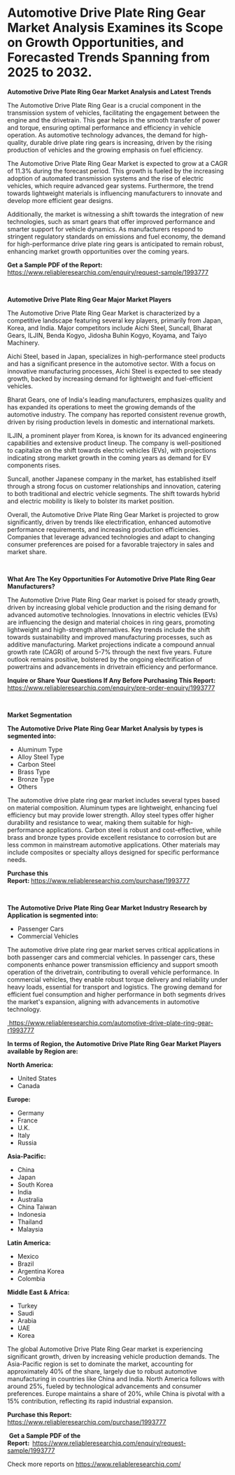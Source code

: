 <p><h1>Automotive Drive Plate Ring Gear Market Analysis Examines its Scope on Growth Opportunities, and Forecasted Trends Spanning from 2025 to 2032.</h1></p><p><strong>Automotive Drive Plate Ring Gear Market Analysis and Latest Trends</strong></p>
<p><p>The Automotive Drive Plate Ring Gear is a crucial component in the transmission system of vehicles, facilitating the engagement between the engine and the drivetrain. This gear helps in the smooth transfer of power and torque, ensuring optimal performance and efficiency in vehicle operation. As automotive technology advances, the demand for high-quality, durable drive plate ring gears is increasing, driven by the rising production of vehicles and the growing emphasis on fuel efficiency.</p><p>The Automotive Drive Plate Ring Gear Market is expected to grow at a CAGR of 11.3% during the forecast period. This growth is fueled by the increasing adoption of automated transmission systems and the rise of electric vehicles, which require advanced gear systems. Furthermore, the trend towards lightweight materials is influencing manufacturers to innovate and develop more efficient gear designs. </p><p>Additionally, the market is witnessing a shift towards the integration of new technologies, such as smart gears that offer improved performance and smarter support for vehicle dynamics. As manufacturers respond to stringent regulatory standards on emissions and fuel economy, the demand for high-performance drive plate ring gears is anticipated to remain robust, enhancing market growth opportunities over the coming years.</p></p>
<p><strong>Get a Sample PDF of the Report:&nbsp;</strong> <a href="https://www.reliableresearchiq.com/enquiry/request-sample/1993777?utm_campaign=1121&utm_medium=2&utm_source=Github&utm_content=ia&utm_term=15012025&utm_id=automotive-drive-plate-ring-gear">https://www.reliableresearchiq.com/enquiry/request-sample/1993777</a></p>
<p>&nbsp;</p>
<p><strong>Automotive Drive Plate Ring Gear Major Market Players</strong></p>
<p><p>The Automotive Drive Plate Ring Gear Market is characterized by a competitive landscape featuring several key players, primarily from Japan, Korea, and India. Major competitors include Aichi Steel, Suncall, Bharat Gears, ILJIN, Benda Kogyo, Jidosha Buhin Kogyo, Koyama, and Taiyo Machinery. </p><p>Aichi Steel, based in Japan, specializes in high-performance steel products and has a significant presence in the automotive sector. With a focus on innovative manufacturing processes, Aichi Steel is expected to see steady growth, backed by increasing demand for lightweight and fuel-efficient vehicles.</p><p>Bharat Gears, one of India's leading manufacturers, emphasizes quality and has expanded its operations to meet the growing demands of the automotive industry. The company has reported consistent revenue growth, driven by rising production levels in domestic and international markets.</p><p>ILJIN, a prominent player from Korea, is known for its advanced engineering capabilities and extensive product lineup. The company is well-positioned to capitalize on the shift towards electric vehicles (EVs), with projections indicating strong market growth in the coming years as demand for EV components rises.</p><p>Suncall, another Japanese company in the market, has established itself through a strong focus on customer relationships and innovation, catering to both traditional and electric vehicle segments. The shift towards hybrid and electric mobility is likely to bolster its market position.</p><p>Overall, the Automotive Drive Plate Ring Gear Market is projected to grow significantly, driven by trends like electrification, enhanced automotive performance requirements, and increasing production efficiencies. Companies that leverage advanced technologies and adapt to changing consumer preferences are poised for a favorable trajectory in sales and market share.</p></p>
<p>&nbsp;</p>
<p><strong>What Are The Key Opportunities For Automotive Drive Plate Ring Gear Manufacturers?</strong></p>
<p><p>The Automotive Drive Plate Ring Gear market is poised for steady growth, driven by increasing global vehicle production and the rising demand for advanced automotive technologies. Innovations in electric vehicles (EVs) are influencing the design and material choices in ring gears, promoting lightweight and high-strength alternatives. Key trends include the shift towards sustainability and improved manufacturing processes, such as additive manufacturing. Market projections indicate a compound annual growth rate (CAGR) of around 5-7% through the next five years. Future outlook remains positive, bolstered by the ongoing electrification of powertrains and advancements in drivetrain efficiency and performance.</p></p>
<p><strong>Inquire or Share Your Questions If Any Before Purchasing This Report:</strong> <a href="https://www.reliableresearchiq.com/enquiry/pre-order-enquiry/1993777?utm_campaign=1121&utm_medium=2&utm_source=Github&utm_content=ia&utm_term=15012025&utm_id=automotive-drive-plate-ring-gear">https://www.reliableresearchiq.com/enquiry/pre-order-enquiry/1993777</a></p>
<p>&nbsp;</p>
<p><strong>Market Segmentation</strong></p>
<p><strong>The Automotive Drive Plate Ring Gear Market Analysis by types is segmented into:</strong></p>
<p><ul><li>Aluminum Type</li><li>Alloy Steel Type</li><li>Carbon Steel</li><li>Brass Type</li><li>Bronze Type</li><li>Others</li></ul></p>
<p><p>The automotive drive plate ring gear market includes several types based on material composition. Aluminum types are lightweight, enhancing fuel efficiency but may provide lower strength. Alloy steel types offer higher durability and resistance to wear, making them suitable for high-performance applications. Carbon steel is robust and cost-effective, while brass and bronze types provide excellent resistance to corrosion but are less common in mainstream automotive applications. Other materials may include composites or specialty alloys designed for specific performance needs.</p></p>
<p><strong>Purchase this Report:&nbsp;</strong><a href="https://www.reliableresearchiq.com/purchase/1993777?utm_campaign=1121&utm_medium=2&utm_source=Github&utm_content=ia&utm_term=15012025&utm_id=automotive-drive-plate-ring-gear">https://www.reliableresearchiq.com/purchase/1993777</a></p>
<p>&nbsp;</p>
<p><strong>The Automotive Drive Plate Ring Gear Market Industry Research by Application is segmented into:</strong></p>
<p><ul><li>Passenger Cars</li><li>Commercial Vehicles</li></ul></p>
<p><p>The automotive drive plate ring gear market serves critical applications in both passenger cars and commercial vehicles. In passenger cars, these components enhance power transmission efficiency and support smooth operation of the drivetrain, contributing to overall vehicle performance. In commercial vehicles, they enable robust torque delivery and reliability under heavy loads, essential for transport and logistics. The growing demand for efficient fuel consumption and higher performance in both segments drives the market's expansion, aligning with advancements in automotive technology.</p></p>
<p><a href="https://www.reliableresearchiq.com/automotive-drive-plate-ring-gear-r1993777?utm_campaign=1121&utm_medium=2&utm_source=Github&utm_content=ia&utm_term=15012025&utm_id=automotive-drive-plate-ring-gear">&nbsp;https://www.reliableresearchiq.com/automotive-drive-plate-ring-gear-r1993777</a></p>
<p><strong>In terms of Region, the Automotive Drive Plate Ring Gear Market Players available by Region are:</strong></p>
<p>
    <p> <strong> North America: </strong>
        <ul>
            <li>United States</li>
            <li>Canada</li>
        </ul>
        </p> 
    <p> <strong> Europe: </strong>
        <ul>
            <li>Germany</li>
            <li>France</li>
            <li>U.K.</li>
            <li>Italy</li>
            <li>Russia</li>
        </ul>
        </p> 
    <p> <strong> Asia-Pacific: </strong>
        <ul>
            <li>China</li>
            <li>Japan</li>
            <li>South Korea</li>
            <li>India</li>
            <li>Australia</li>
            <li>China Taiwan</li>
            <li>Indonesia</li>
            <li>Thailand</li>
            <li>Malaysia</li>
        </ul>
        </p> 
    <p> <strong> Latin America: </strong>
        <ul>
            <li>Mexico</li>
            <li>Brazil</li>
            <li>Argentina Korea</li>
            <li>Colombia</li>
        </ul>
        </p> 
    <p> <strong> Middle East & Africa: </strong>
        <ul>
            <li>Turkey</li>
            <li>Saudi</li>
            <li>Arabia</li>
            <li>UAE</li>
            <li>Korea</li>
        </ul>
    </p>
    </p>
<p><p>The global Automotive Drive Plate Ring Gear market is experiencing significant growth, driven by increasing vehicle production demands. The Asia-Pacific region is set to dominate the market, accounting for approximately 40% of the share, largely due to robust automotive manufacturing in countries like China and India. North America follows with around 25%, fueled by technological advancements and consumer preferences. Europe maintains a share of 20%, while China is pivotal with a 15% contribution, reflecting its rapid industrial expansion.</p></p>
<p><strong>Purchase this Report: </strong><a href="https://www.reliableresearchiq.com/purchase/1993777?utm_campaign=1121&utm_medium=2&utm_source=Github&utm_content=ia&utm_term=15012025&utm_id=automotive-drive-plate-ring-gear">https://www.reliableresearchiq.com/purchase/1993777</a></p>
<p>&nbsp;<strong>Get a Sample PDF of the Report:&nbsp;&nbsp;</strong><a href="https://www.reliableresearchiq.com/enquiry/request-sample/1993777?utm_campaign=1121&utm_medium=2&utm_source=Github&utm_content=ia&utm_term=15012025&utm_id=automotive-drive-plate-ring-gear">https://www.reliableresearchiq.com/enquiry/request-sample/1993777</a></p>
<p><strong></strong></p>
<p>Check more reports on <a href="https://www.reliableresearchiq.com/?utm_campaign=1121&utm_medium=2&utm_source=Github&utm_content=ia&utm_term=15012025&utm_id=automotive-drive-plate-ring-gear">https://www.reliableresearchiq.com/</a></p>